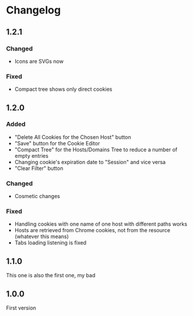 # Changelog

## 1.2.1
### Changed
- Icons are SVGs now

### Fixed
- Compact tree shows only direct cookies

## 1.2.0
### Added
- "Delete All Cookies for the Chosen Host" button
- "Save" button for the Cookie Editor
- "Compact Tree" for the Hosts/Domains Tree to reduce a number of empty entries
- Changing cookie's expiration date to "Session" and vice versa
- "Clear Filter" button

### Changed
- Cosmetic changes

### Fixed
- Handling cookies with one name of one host with different paths works
- Hosts are retrieved from Chrome cookies, not from the resource (whatever this means)
- Tabs loading listening is fixed

## 1.1.0
This one is also the first one, my bad

## 1.0.0
First version